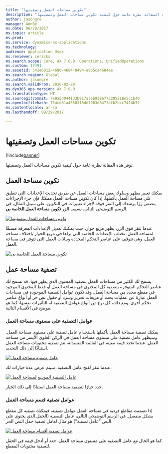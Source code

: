 ```yaml
---
title: "تكوين مساحات العمل وتصفيتها"
description: "توفر هذه المقالة نظرة عامة حول كيفية تكوين مساحات العمل وتصفيتها."
author: jasongre
manager: AnnBe
ms.date: 06/20/2017
ms.topic: article
ms.prod: 
ms.service: dynamics-ax-applications
ms.technology: 
audience: Application User
ms.reviewer: sericks
ms.search.scope: Core, AX 7.0.0, Operations, UnifiedOperations
ms.custom: 17491
ms.assetid: 541e6012-4680-4684-8494-e9b5ca4684ee
ms.search.region: Global
ms.author: jasongre
ms.search.validFrom: 2016-02-28
ms.dyn365.ops.version: AX 7.0.0
ms.translationtype: HT
ms.sourcegitcommit: 7e0a5d044133b917a3eb9386773205218e5c1b40
ms.openlocfilehash: 754cd81a4550318de7003d847fafb2bcc7414b32
ms.contentlocale: ar-sa
ms.lasthandoff: 09/29/2017

---
```


# <a name="configure-and-filter-workspaces"></a>تكوين مساحات العمل وتصفيتها

[!include[banner](../includes/banner.md)]


توفر هذه المقالة نظرة عامة حول كيفية تكوين مساحات العمل وتصفيتها.

<a name="configuring-a-workspace"></a>تكوين مساحة العمل
-----------------------

يمكنك تغيير مظهر وسلوك بعض مساحات العمل عن طريق تحديث الإعدادات التي تنطبق على مساحة العمل بأكملها. إذا كان تكوين مساحة العمل ممكنًا، فإن جزء الإجراءات يتضمن زرًا يرشدك إلى النقر فوقه لإجراء تغييرات في التكوين. على سبيل المثال، في الرسم التوضيحي التالي، يسمى الزر **تكوين مساحة العمل الخاصة بي**. 

[![تكوين مساحات العمل وتصفيتها](./media/configure-and-filter-workspaces.png)](./media/configure-and-filter-workspaces.png)   

عندما تنقر فوق الزر، يظهر مربع حوار، حيث يمكنك تعديل الإعدادات المعرفة مسبقًا لمساحة العمل. تختلف الإعدادات الخاصة التي تراها في مربع الحوار باختلاف مساحة العمل، وهي تتوقف على عناصر التحكم المحددة وبيانات العمل التي تتوفر في مساحة العمل. 

[![تكوين مساحة العمل الخاصة بي](./media/configure-my-workspace.png)](./media/configure-my-workspace.png)

## <a name="filtering-a-workspace"></a>تصفية مساحة عمل
يسمح لك الكثير من مساحات العمل بتصفية المحتوى الذي يظهر فيها. قد تسمح لك عناصر التحكم المتوفرة بتصفية كل المحتوى في مساحة العمل أو فقط المحتوى الموجود في مقطع محدد من مساحة العمل. وقد تكون عوامل التصفية الموجودة في مساحات العمل عبارة عن عمليات بحث أو مربعات تحرير وسرد أو حقول نص حر أو أنواع عناصر تحكم أخرى. ومع ذلك، كل نوع من أنواع عوامل التصفية له التأثيرات نفسها، كما هو موضح في الأقسام التالية.

### <a name="workspace-wide-filters"></a>عوامل التصفية على مستوى مساحة العمل

يمكنك تصفية مساحة العمل بأكملها باستخدام عامل تصفية على مستوى مساحة العمل. وسيظهر عامل تصفية على مستوى مساحة العمل في الركن العلوي الأيسر من مساحة العمل. عندما تحدد قيمة معينة في القائمة المنسدلة، تتم تصفية محتويات مساحة العمل استنادًا إلى ذلك التحديد. 

[![عامل تصفية مساحة العمل](./media/workspace-filter.png)](./media/workspace-filter.png) 

عندما تنقر لفتح عامل التصفية، سيتم عرض عدة خيارات لك. 

[![عامل التصفية الموسع لمساحة العمل](./media/workspace-filter-expanded.png)](./media/workspace-filter-expanded.png) 

حدد خيارًا لتصفية مساحة العمل استنادًا إلى ذلك الخيار.

### <a name="workspace-section-filters"></a>عوامل تصفية قسم مساحة العمل

إذا تضمنت مقاطع فردية في مساحة العمل عوامل تصفية، فيمكنك تصفية كل مقطع بشكل منفصل. في الرسم التوضيحي التالي، عامل التصفية (الحقل الذي يحتوي على النص "عامل تصفية") هو مثال لعامل تصفية حقل النص الحر. 

[![عوامل تصفية أقسام مساحة العمل](./media/workspace-section-filters.png)](./media/workspace-section-filters.png) 

كما هو الحال مع عامل التصفية على مستوى مساحة العمل، حدد أو أدخل قيمة في الحقل لتصفية محتويات المقطع.




